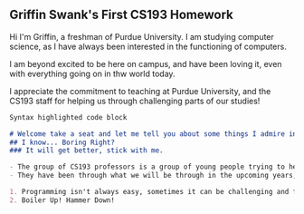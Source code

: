 ## Griffin Swank's First CS193 Homework

Hi I'm Griffin, a freshman of Purdue University. I am studying computer science, as I have always been interested in the functioning of computers.

I am beyond excited to be here on campus, and have been loving it, even with everything going on in thw world today. 

I appreciate the commitment to teaching at Purdue University, and the CS193 staff for helping us through challenging parts of our studies!

```markdown
Syntax highlighted code block

# Welcome take a seat and let me tell you about some things I admire in CS193.
## I know... Boring Right?
### It will get better, stick with me.

- The group of CS193 professors is a group of young people trying to help us newbies through our programming lives.
- They have been through what we will be through in the upcoming years, so they have learned and can help us to succeed where maybe they could have struggled.

1. Programming isn't always easy, sometimes it can be challenging and frustrating, that is why I admire what this group does for us as new students of the best college in the nation!
2. Boiler Up! Hammer Down!


